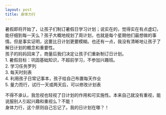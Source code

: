 ```yaml
---
layout: post
title: 身体力行
---
```


<p>暑假即将开始了，让孩子们制订暑假日学习计划；说实在的，觉得实在有点虚幻，能仔细到每一天么？孩子大概地规划了周计划，也就是每个星期他们最想做的事情。但是事实证明，这要比日计划更要模糊。也还有一点，我没有清晰地让孩子了解日计划的概念和重要性。<br />
孩子的妈妈回来了，商量后我们决定让孩子们重新制订日计划。<br />
1.	暑假目标：巩固基础知识，不超前学习，不参加兴趣班。<br />
2.	学习任务罗列<br />
3.	每天时刻表<br />
4.	利用孩子日常记事本，孩子给自己布置每天作业<br />
5.	量力而行，试行一天或两天后，可以修改计划表</p>
<p>不得不承认，我忽视也轻视了日计划的作用和可实施性。本来自己就没有重视，能说服别人引起兴趣和重视么？不能！<br />
身体力行，这个原则自己忘记了。我的日计划在哪？！</p>
